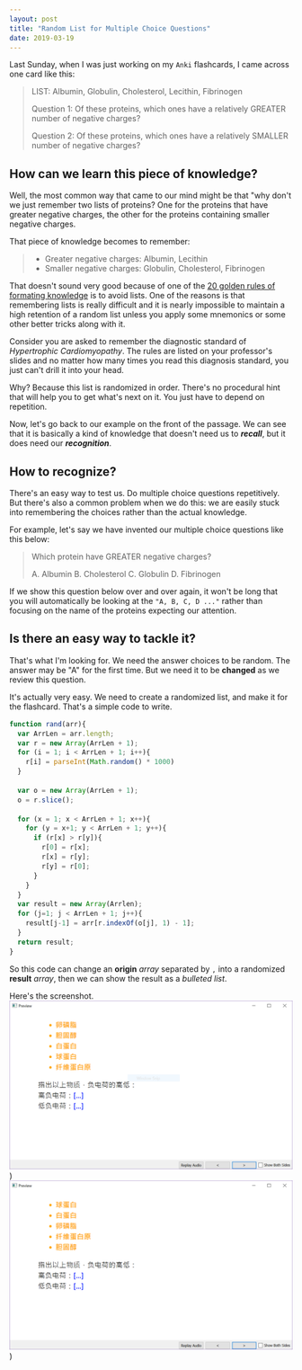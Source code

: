 ```yaml
---
layout: post
title: "Random List for Multiple Choice Questions"
date: 2019-03-19
---
```

Last Sunday, when I was just working on my `Anki` flashcards, I came across one card like this:

> LIST: Albumin, Globulin, Cholesterol, Lecithin, Fibrinogen
>
> Question 1: Of these proteins, which ones have a relatively GREATER number of negative charges?
>
> Question 2: Of these proteins, which ones have a relatively SMALLER number of negative charges?

## How can we learn this piece of knowledge?

Well, the most common way that came to our mind might be that "why don't we just remember two lists of proteins? One for the proteins that have greater negative charges, the other for the proteins containing smaller negative charges.

That piece of knowledge becomes to remember:
> - Greater negative charges: Albumin, Lecithin
> - Smaller negative charges: Globulin, Cholesterol, Fibrinogen

That doesn't sound very good because of one of the [20 golden rules of formating knowledge](https://www.supermemo.com/en/articles/20rules) is to avoid lists. One of the reasons is that remembering lists is really difficult and it is nearly impossible to maintain a high retention of a random list unless you apply some mnemonics or some other better tricks along with it.

Consider you are asked to remember the diagnostic standard of *Hypertrophic Cardiomyopathy*. The rules are listed on your professor's slides and no matter how many times you read this diagnosis standard, you just can't drill it into your head.

Why? Because this list is randomized in order. There's no procedural hint that will help you to get what's next on it. You just have to depend on repetition.

Now, let's go back to our example on the front of the passage. We can see that it is basically a kind of knowledge that doesn't need us to ***recall***, but it does need our ***recognition***.

## How to recognize?
There's an easy way to test us. Do multiple choice questions repetitively. But there's also a common problem when we do this: we are easily stuck into remembering the choices rather than the actual knowledge.

For example, let's say we have invented our multiple choice questions like this below:

> Which protein have GREATER negative charges?
>
> A. Albumin
> B. Cholesterol
> C. Globulin
> D. Fibrinogen

If we show this question below over and over again, it won't be long that you will automatically be looking at the `"A, B, C, D ..."` rather than focusing on the name of the proteins expecting our attention.

## Is there an easy way to tackle it?
That's what I'm looking for. We need the answer choices to be random. The answer may be "A" for the first time. But we need it to be **changed** as we review this question.

It's actually very easy. We need to create a randomized list, and make it for the flashcard. That's a simple code to write.

```javascript
function rand(arr){
  var ArrLen = arr.length;
  var r = new Array(ArrLen + 1);
  for (i = 1; i < ArrLen + 1; i++){
    r[i] = parseInt(Math.random() * 1000)
  }

  var o = new Array(ArrLen + 1);
  o = r.slice();

  for (x = 1; x < ArrLen + 1; x++){
    for (y = x+1; y < ArrLen + 1; y++){
      if (r[x] > r[y]){
        r[0] = r[x];
        r[x] = r[y];
        r[y] = r[0];
      }  
    }
  }
  var result = new Array(Arrlen);
  for (j=1; j < ArrLen + 1; j++){
    result[j-1] = arr[r.indexOf(o[j], 1) - 1];
  }
  return result;
}
```

So this code can change an **origin** *array* separated by `,` into a randomized **result** *array*, then we can show the result as a *bulleted list*.

Here's the screenshot.
![](/assets/2019-3-22-1.png))
![](/assets/2019-3-22-2.png))
